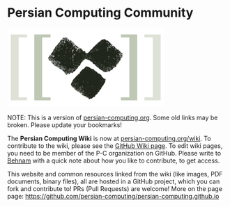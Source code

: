 # Persian Computing Community

![Persian Computing Logo](community/images/Persian-Computing-Logo.png)

NOTE: This is a version of [persian-computing.org](http://persian-computing.org/). Some old
links may be broken. Please update your bookmarks!

The **Persian Computing Wiki** is now at
[persian-computing.org/wiki](http://persian-computing.org/wiki/). To contribute to the wiki,
please see the [GitHub Wiki
page](https://github.com/persian-computing/persian-computing.github.io/wiki).  To edit wiki
pages, you need to be member of the P-C organization on GitHub. Please write to
[Behnam](https://github.com/behnam) with a quick note about how you like to contribute, to get
access.

This website and common resources linked from the wiki (like images, PDF documents, binary
files), all are hosted in a GitHub project, which you can fork and contribute to! PRs (Pull
Requests) are welcome! More on the page page:
https://github.com/persian-computing/persian-computing.github.io
